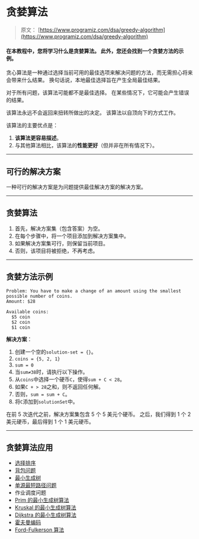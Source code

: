 # 贪婪算法

> 原文： [https://www.programiz.com/dsa/greedy-algorithm](https://www.programiz.com/dsa/greedy-algorithm)

#### 在本教程中，您将学习什么是贪婪算法。 此外，您还会找到一个贪婪方法的示例。

贪心算法是一种通过选择当前可用的最佳选项来解决问题的方法，而无需担心将来会带来什么结果。 换句话说，本地最佳选择旨在产生全局最佳结果。

对于所有问题，该算法可能都不是最佳选择。 在某些情况下，它可能会产生错误的结果。

该算法永远不会返回来扭转所做出的决定。 该算法以自顶向下的方式工作。

该算法的主要优点是：

1.  **该算法更容易描述**。
2.  与其他算法相比，该算法的**性能更好**（但并非在所有情况下）。

* * *

## 可行的解决方案

一种可行的解决方案是为问题提供最佳解决方案的解决方案。

* * *

## 贪婪算法

1.  首先，解决方案集（包含答案）为空。
2.  在每个步骤中，将一个项目添加到解决方案集中。
3.  如果解决方案集可行，则保留当前项目。
4.  否则，该项目将被拒绝，不再考虑。

* * *

## 贪婪方法示例

```
Problem: You have to make a change of an amount using the smallest possible number of coins.
Amount: $28

Available coins:
  $5 coin
  $2 coin
  $1 coin
```

**解决方案**：

1.  创建一个空的`solution-set = {}`。
2.  `coins = {5, 2, 1}`
3.  `sum = 0`
4.  当`sum≠38`时，请执行以下操作。
5.  从`coins`中选择一个硬币`C`，使得`sum + C < 28`。
6.  如果`C + > 28`之和，则不返回任何解。
7.  否则，`sum = sum + C`。
8.  将`C`添加到`solutionSet`中。

在前 5 次迭代之前，解决方案集包含 5 个 5 美元个硬币。 之后，我们得到 1 个 2 美元硬币，最后得到 1 个 1 美元硬币。

* * *

## 贪婪算法应用

*   [选择排序](/dsa/selection-sort)
*   [背包问题](https://en.wikipedia.org/wiki/Knapsack_problem)
*   [最小生成树](/dsa/spanning-tree-and-minimum-spanning-tree)
*   [单源最短路径问题](https://en.wikipedia.org/wiki/Shortest_path_problem)
*   作业调度问题
*   [Prim 的最小生成树算法](/dsa/prim-algorithm)
*   [Kruskal 的最小生成树算法](/dsa/kruskal-algorithm)
*   [Dijkstra 的最小生成树算法](/dsa/dijkstra-algorithm)
*   [霍夫曼编码](/dsa/huffman-coding)
*   [Ford-Fulkerson 算法](/dsa/ford-fulkerson-algorithm)